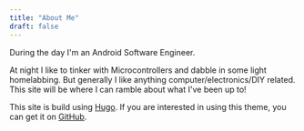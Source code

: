 ```yaml
---
title: "About Me"
draft: false
---
```

During the day I'm an Android Software Engineer. 

At night I like to tinker with Microcontrollers and dabble in some light homelabbing. But generally I like anything computer/electronics/DIY related. This site will be where I can ramble about what I've been up to!



This site is build using [Hugo](https://gohugo.io/). If you are interested in using this theme, you can get it on [GitHub](https://github.com/nixentric/Lowkey-Hugo-Theme).